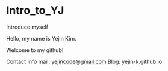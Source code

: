 # Intro_to_YJ
Introduce myself

Hello,
my name is Yejin Kim.

Welcome to my github!

Contact Info
mail: yejincode@gmail.com
Blog: yejin-k.github.io
